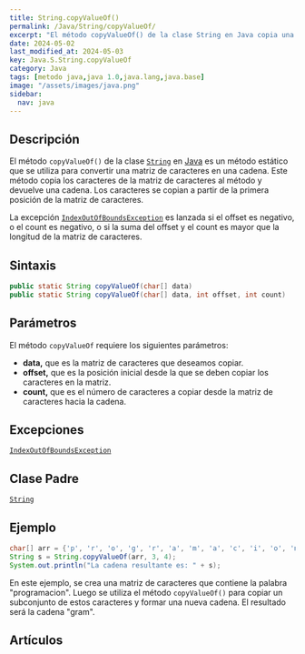 ```yaml
---
title: String.copyValueOf()
permalink: /Java/String/copyValueOf/
excerpt: "El método copyValueOf() de la clase String en Java copia una matriz de caracteres en una cadena, devolviendo una nueva cadena. Permite especificar la posición inicial y el número de caracteres a copiar."
date: 2024-05-02
last_modified_at: 2024-05-03
key: Java.S.String.copyValueOf
category: Java
tags: [metodo java,java 1.0,java.lang,java.base]
image: "/assets/images/java.png"
sidebar:
  nav: java
---
```


## Descripción


El método `copyValueOf()` de la clase [`String`](https://www.w3api.com/Java/String/) en [Java](https://www.manualweb.net/java/) es un método estático que se utiliza para convertir una matriz de caracteres en una cadena. Este método copia los caracteres de la matriz de caracteres al método y devuelve una cadena. Los caracteres se copian a partir de la primera posición de la matriz de caracteres.


La excepción [`IndexOutOfBoundsException`](https://www.w3api.com/Java/IndexOutOfBoundsException/) es lanzada si el offset es negativo, o el count es negativo, o si la suma del offset y el count es mayor que la longitud de la matriz de caracteres.


## Sintaxis


```java
public static String copyValueOf(char[] data)
public static String copyValueOf(char[] data, int offset, int count)
```


## Parámetros


El método `copyValueOf` requiere los siguientes parámetros:

- **data,** que es la matriz de caracteres que deseamos copiar.
- **offset,** que es la posición inicial desde la que se deben copiar los caracteres en la matriz.
- **count,** que es el número de caracteres a copiar desde la matriz de caracteres hacia la cadena.

## Excepciones


[`IndexOutOfBoundsException`](https://www.w3api.com/Java/IndexOutOfBoundsException/)


## Clase Padre


[`String`](https://www.w3api.com/Java/String/)


## Ejemplo


```java
char[] arr = {'p', 'r', 'o', 'g', 'r', 'a', 'm', 'a', 'c', 'i', 'o', 'n'};
String s = String.copyValueOf(arr, 3, 4);
System.out.println("La cadena resultante es: " + s);

```


En este ejemplo, se crea una matriz de caracteres que contiene la palabra "programacion". Luego se utiliza el método `copyValueOf()` para copiar un subconjunto de estos caracteres y formar una nueva cadena. El resultado será la cadena "gram".


## Artículos

